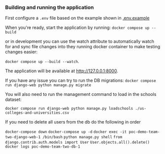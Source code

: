 ### Building and running the application

First configure a `.env` file based on the example shown in [.env.example](/.env.example)

When you're ready, start the application by running:
`docker compose up --build`

or in development you can use the watch attribute to automatically watch for and sync file
changes into they running docker container to make testing changes easier:

`docker compose up --build --watch`.


The application will be available at http://127.0.0.1:8000.

If you have any issue you can try to run the DB migrations:
`docker compose run django-web python manage.py migrate`

You will also need to run the management command to load in the schools dataset:

`docker compose run django-web python manage.py loadschools ./us-colleges-and-universities.csv`

If you need to delete all users from the db do the following in order

`docker-compose down`
`docker-compose up -d`
`docker exec -it poc-demo-team-two-django-web-1 /bin/bash`
`python manage.py shell`
`from django.contrib.auth.models import User`
`User.objects.all().delete()`
`docker logs poc-demo-team-two-db-1`
